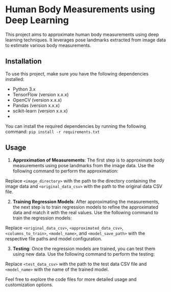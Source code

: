 # Human Body Measurements using Deep Learning

This project aims to approximate human body measurements using deep learning techniques. It leverages pose landmarks extracted from image data to estimate various body measurements.

## Installation

To use this project, make sure you have the following dependencies installed:

- Python 3.x
- TensorFlow (version x.x.x)
- OpenCV (version x.x.x)
- Pandas (version x.x.x)
- scikit-learn (version x.x.x)
- <add any other dependencies>

You can install the required dependencies by running the following command:
```pip install -r requirements.txt```
## Usage

1. **Approximation of Measurements**: The first step is to approximate body measurements using pose landmarks from the image data. Use the following command to perform the approximation:

Replace `<image_directory>` with the path to the directory containing the image data and `<original_data_csv>` with the path to the original data CSV file.

2. **Training Regression Models**: After approximating the measurements, the next step is to train regression models to refine the approximated data and match it with the real values. Use the following command to train the regression models:


Replace `<original_data_csv>`, `<approximated_data_csv>`, `<columns_to_train>`, `<model_name>`, and `<model_save_path>` with the respective file paths and model configuration.

3. **Testing**: Once the regression models are trained, you can test them using new data. Use the following command to perform the testing:


Replace `<test_data_csv>` with the path to the test data CSV file and `<model_name>` with the name of the trained model.

Feel free to explore the code files for more detailed usage and customization options.




